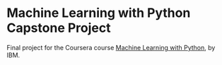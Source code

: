 # Machine Learning with Python Capstone Project

Final project for the Coursera course [Machine Learning with Python](https://www.coursera.org/learn/machine-learning-with-python), by IBM.
